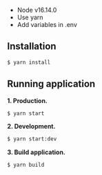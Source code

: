 - Node v16.14.0
- Use yarn
- Add variables in .env

## Installation

```bash
$ yarn install
```

## Running application

**1. Production.**

```bash
$ yarn start
```

**2. Development.**

```bash
$ yarn start:dev
```

**3. Build application.**

```bash
$ yarn build
```
